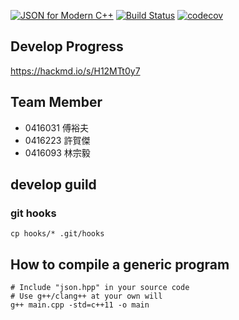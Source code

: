 [![JSON for Modern C++](https://raw.githubusercontent.com/nlohmann/json/master/doc/json.gif)](https://github.com/nlohmann/json/releases)
[![Build Status](https://travis-ci.org/a0919610611/json.svg?branch=develop)](https://travis-ci.org/a0919610611/json)
[![codecov](https://codecov.io/gh/a0919610611/json/branch/develop/graph/badge.svg)](https://codecov.io/gh/a0919610611/json)

## Develop Progress
https://hackmd.io/s/H12MTt0y7

## Team Member
- 0416031 傅裕夫
- 0416223 許賀傑
- 0416093 林宗毅

## develop guild

### git hooks
```
cp hooks/* .git/hooks
```

## How to compile a generic program
```
# Include "json.hpp" in your source code
# Use g++/clang++ at your own will
g++ main.cpp -std=c++11 -o main
```
